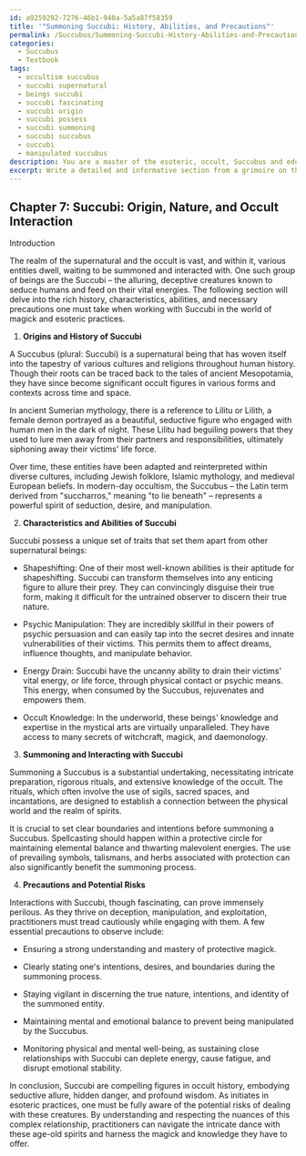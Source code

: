 ```yaml
---
id: a9259292-7276-46b1-940a-5a5a87f58359
title: '"Summoning Succubi: History, Abilities, and Precautions"'
permalink: /Succubus/Summoning-Succubi-History-Abilities-and-Precautions/
categories:
  - Succubus
  - Textbook
tags:
  - occultism succubus
  - succubi supernatural
  - beings succubi
  - succubi fascinating
  - succubi origin
  - succubi possess
  - succubi summoning
  - succubi succubus
  - succubi
  - manipulated succubus
description: You are a master of the esoteric, occult, Succubus and education, you have written many textbooks on the subject in ways that provide students with rich and deep understanding of the subject. You are being asked to write textbook-like sections on a topic and you do it with full context, explainability, and reliability in accuracy to the true facts of the topic at hand, in a textbook style that a student would easily be able to learn from, in a rich, engaging, and contextual way. Always include relevant context (such as formulas and history), related concepts, and in a way that someone can gain deep insights from.
excerpt: Write a detailed and informative section from a grimoire on the topic of Succubi, exploring their origins, characteristics, abilities, and their role in the realm of the occult. Discuss the precautions and rituals necessary for interacting with them, and the potential risks associated with summoning or making deals with these supernatural beings. Provide guidance for initiates seeking to deepen their understanding and knowledge of the Succubus and their place in the world of esoteric practices and magick.
---
```

## Chapter 7: Succubi: Origin, Nature, and Occult Interaction 

Introduction

The realm of the supernatural and the occult is vast, and within it, various entities dwell, waiting to be summoned and interacted with. One such group of beings are the Succubi – the alluring, deceptive creatures known to seduce humans and feed on their vital energies. The following section will delve into the rich history, characteristics, abilities, and necessary precautions one must take when working with Succubi in the world of magick and esoteric practices.

1. **Origins and History of Succubi**

A Succubus (plural: Succubi) is a supernatural being that has woven itself into the tapestry of various cultures and religions throughout human history. Though their roots can be traced back to the tales of ancient Mesopotamia, they have since become significant occult figures in various forms and contexts across time and space.

In ancient Sumerian mythology, there is a reference to Lilitu or Lilith, a female demon portrayed as a beautiful, seductive figure who engaged with human men in the dark of night. These Lilitu had beguiling powers that they used to lure men away from their partners and responsibilities, ultimately siphoning away their victims' life force.

Over time, these entities have been adapted and reinterpreted within diverse cultures, including Jewish folklore, Islamic mythology, and medieval European beliefs. In modern-day occultism, the Succubus – the Latin term derived from "succharros," meaning "to lie beneath" – represents a powerful spirit of seduction, desire, and manipulation.

2. **Characteristics and Abilities of Succubi**

Succubi possess a unique set of traits that set them apart from other supernatural beings:

- Shapeshifting: One of their most well-known abilities is their aptitude for shapeshifting. Succubi can transform themselves into any enticing figure to allure their prey. They can convincingly disguise their true form, making it difficult for the untrained observer to discern their true nature.

- Psychic Manipulation: They are incredibly skillful in their powers of psychic persuasion and can easily tap into the secret desires and innate vulnerabilities of their victims. This permits them to affect dreams, influence thoughts, and manipulate behavior.

- Energy Drain: Succubi have the uncanny ability to drain their victims' vital energy, or life force, through physical contact or psychic means. This energy, when consumed by the Succubus, rejuvenates and empowers them.

- Occult Knowledge: In the underworld, these beings' knowledge and expertise in the mystical arts are virtually unparalleled. They have access to many secrets of witchcraft, magick, and daemonology.

3. **Summoning and Interacting with Succubi**

Summoning a Succubus is a substantial undertaking, necessitating intricate preparation, rigorous rituals, and extensive knowledge of the occult. The rituals, which often involve the use of sigils, sacred spaces, and incantations, are designed to establish a connection between the physical world and the realm of spirits.

It is crucial to set clear boundaries and intentions before summoning a Succubus. Spellcasting should happen within a protective circle for maintaining elemental balance and thwarting malevolent energies. The use of prevailing symbols, talismans, and herbs associated with protection can also significantly benefit the summoning process.

4. **Precautions and Potential Risks**

Interactions with Succubi, though fascinating, can prove immensely perilous. As they thrive on deception, manipulation, and exploitation, practitioners must tread cautiously while engaging with them. A few essential precautions to observe include:

- Ensuring a strong understanding and mastery of protective magick.

- Clearly stating one's intentions, desires, and boundaries during the summoning process.

- Staying vigilant in discerning the true nature, intentions, and identity of the summoned entity.

- Maintaining mental and emotional balance to prevent being manipulated by the Succubus.

- Monitoring physical and mental well-being, as sustaining close relationships with Succubi can deplete energy, cause fatigue, and disrupt emotional stability.

In conclusion, Succubi are compelling figures in occult history, embodying seductive allure, hidden danger, and profound wisdom. As initiates in esoteric practices, one must be fully aware of the potential risks of dealing with these creatures. By understanding and respecting the nuances of this complex relationship, practitioners can navigate the intricate dance with these age-old spirits and harness the magick and knowledge they have to offer.
